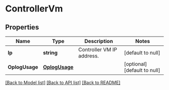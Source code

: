 # ControllerVm

## Properties
Name | Type | Description | Notes
------------ | ------------- | ------------- | -------------
**Ip** | **string** | Controller VM IP address. | [default to null]
**OplogUsage** | [**OplogUsage**](oplog_usage.md) |  | [optional] [default to null]

[[Back to Model list]](../README.md#documentation-for-models) [[Back to API list]](../README.md#documentation-for-api-endpoints) [[Back to README]](../README.md)


